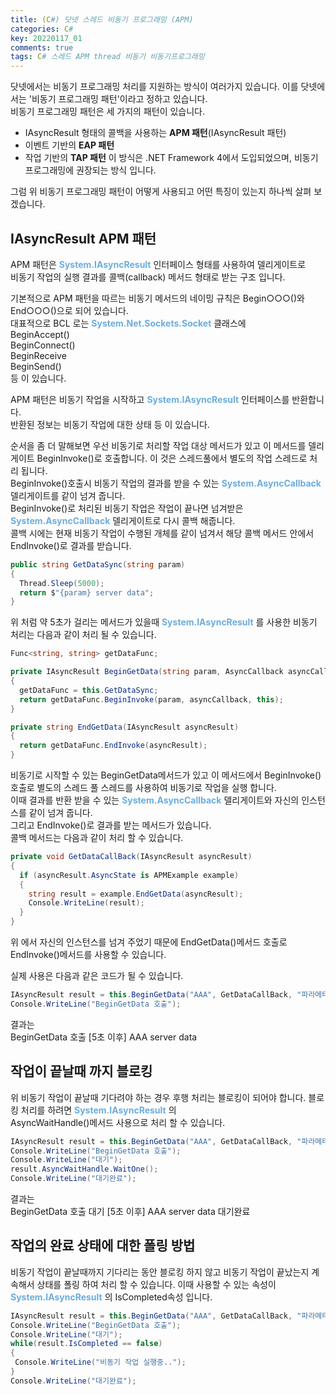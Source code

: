 ```yaml
---
title: (C#) 닷넷 스레드 비동기 프로그래밍 (APM)
categories: C#
key: 20220117_01
comments: true
tags: C# 스레드 APM thread 비동기 비동기프로그래밍
---
```


닷넷에서는 비동기 프로그래밍 처리를 지원하는 방식이 여러가지 있습니다. 이를 닷넷에서는 '비동기 프로그래밍 패턴'이라고 정하고 있습니다.<br/>
비동기 프로그래밍 패턴은 세 가지의 패턴이 있습니다.

- IAsyncResult 형태의 콜백을 사용하는 **APM 패턴**(IAsyncResult 패턴)
- 이벤트 기반의 **EAP 패턴**
- 작업 기반의 **TAP 패턴** 이 방식은 .NET Framework 4에서 도입되었으며, 비동기 프로그래밍에 권장되는 방식 입니다.

<!--more-->

그럼 위 비동기 프로그래밍 패턴이 어떻게 사용되고 어떤 특징이 있는지 하나씩 살펴 보겠습니다.

IAsyncResult APM 패턴
-

APM 패턴은 **<span style="color: rgb(107, 173, 222);">System.IAsyncResult</span>** 인터페이스 형태를 사용하여 델리게이트로<br/>
비동기 작업의 실행 결과를 콜백(callback) 메서드 형태로 받는 구조 입니다.

기본적으로 APM 패턴을 따르는 비동기 메서드의 네이밍 규칙은 Begin○○○()와 End○○○()으로 되어 있습니다.<br/>
대표적으로 BCL 로는 **<span style="color: rgb(107, 173, 222);">System.Net.Sockets.Socket</span>** 클래스에<br/>
BeginAccept()<br/>
BeginConnect()<br/>
BeginReceive<br/>
BeginSend()<br/>
등 이 있습니다.

APM 패턴은 비동기 작업을 시작하고 **<span style="color: rgb(107, 173, 222);">System.IAsyncResult</span>** 인터페이스를 반환합니다.<br/>
반환된 정보는 비동기 작업에 대한 상태 등 이 있습니다.

순서을 좀 더 말해보면 우선 비동기로 처리할 작업 대상 메서드가 있고 이 메서드를 델리게이트 BeginInvoke()로 호출합니다. 이 것은 스레드풀에서 별도의 작업 스레드로 처리 됩니다.<br/>
BeginInvoke()호출시 비동기 작업의 결과를 받을 수 있는 **<span style="color: rgb(107, 173, 222);">System.AsyncCallback</span>** 델리게이트를 같이 넘겨 줍니다.<br/>
BeginInvoke()로 처리된 비동기 작업은 작업이 끝나면 넘겨받은 **<span style="color: rgb(107, 173, 222);">System.AsyncCallback</span>** 델리게이트로 다시 콜백 해줍니다.<br/>
콜백 시에는 현재 비동기 작업이 수행된 개체를 같이 넘겨서 해당 콜백 메서드 안에서 EndInvoke()로 결과를 받습니다.

```cs
public string GetDataSync(string param)
{
  Thread.Sleep(5000);
  return $"{param} server data";
}
```

위 처럼 약 5초가 걸리는 메서드가 있을때 **<span style="color: rgb(107, 173, 222);">System.IAsyncResult</span>** 를 사용한 비동기 처리는 다음과 같이 처리 될 수 있습니다.

```cs
Func<string, string> getDataFunc;

private IAsyncResult BeginGetData(string param, AsyncCallback asyncCallback, object state)
{
  getDataFunc = this.GetDataSync;
  return getDataFunc.BeginInvoke(param, asyncCallback, this);
}

private string EndGetData(IAsyncResult asyncResult)
{
  return getDataFunc.EndInvoke(asyncResult);
}
```

비동기로 시작할 수 있는 BeginGetData메서드가 있고 이 메서드에서 BeginInvoke()호출로 별도의 스레드 풀 스레드를 사용하여 비동기로 작업을 실행 합니다.</br>
이때 결과를 반환 받을 수 있는 **<span style="color: rgb(107, 173, 222);">System.AsyncCallback</span>** 델리게이트와 자신의 인스턴스를 같이 넘겨 줍니다.<br/>
그리고 EndInvoke()로 결과를 받는 메서드가 있습니다.<br/>
콜백 메서드는 다음과 같이 처리 할 수 있습니다.

```cs
private void GetDataCallBack(IAsyncResult asyncResult)
{
  if (asyncResult.AsyncState is APMExample example)
  {
    string result = example.EndGetData(asyncResult);
    Console.WriteLine(result);
  }
}
```

위 에서 자신의 인스턴스를 넘겨 주었기 때문에 EndGetData()메서드 호출로 EndInvoke()메서드를 사용할 수 있습니다.

실제 사용은 다음과 같은 코드가 될 수 있습니다.

```cs
IAsyncResult result = this.BeginGetData("AAA", GetDataCallBack, "파라메터");
Console.WriteLine("BeginGetData 호출");
```

결과는</br>
BeginGetData 호출
[5초 이후]
AAA server data


작업이 끝날때 까지 블로킹
-

위 비동기 작업이 끝날때 기다려야 하는 경우 후행 처리는 블로킹이 되어야 합니다. 블로킹 처리를 하려면 **<span style="color: rgb(107, 173, 222);">System.IAsyncResult</span>** 의<br/>
AsyncWaitHandle()메서드 사용으로 처리 할 수 있습니다.

```cs
IAsyncResult result = this.BeginGetData("AAA", GetDataCallBack, "파라메터");
Console.WriteLine("BeginGetData 호출");
Console.WriteLine("대기");
result.AsyncWaitHandle.WaitOne();
Console.WriteLine("대기완료");
```

결과는</br>
BeginGetData 호출
대기
[5초 이후]
AAA server data
대기완료

작업의 완료 상태에 대한 폴링 방법
-

비동기 작업이 끝날때까지 기다리는 동안 블로킹 하지 않고 비동기 작업이 끝났는지 계속해서 상태를 폴링 하여 처리 할 수 있습니다. 이때 사용할 수 있는 속성이<br/>
 **<span style="color: rgb(107, 173, 222);">System.IAsyncResult</span>** 의 IsCompleted속성 입니다.
 
 ```cs
IAsyncResult result = this.BeginGetData("AAA", GetDataCallBack, "파라메터");
Console.WriteLine("BeginGetData 호출");
Console.WriteLine("대기");
while(result.IsCompleted == false)
{
  Console.WriteLine("비동기 작업 실행중..");
}
Console.WriteLine("대기완료");
```
